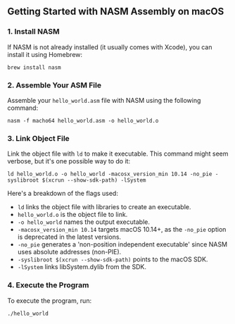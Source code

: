 ## Getting Started with NASM Assembly on macOS

### 1. Install NASM

If NASM is not already installed (it usually comes with Xcode), you can install it using Homebrew:

```shell
brew install nasm
```

### 2. Assemble Your ASM File

Assemble your `hello_world.asm` file with NASM using the following command:

```shell
nasm -f macho64 hello_world.asm -o hello_world.o
```

### 3. Link Object File

Link the object file with `ld` to make it executable. This command might seem verbose, but it's one possible way to do it:

```shell
ld hello_world.o -o hello_world -macosx_version_min 10.14 -no_pie -syslibroot $(xcrun --show-sdk-path) -lSystem
```

Here's a breakdown of the flags used:

- `ld` links the object file with libraries to create an executable.
- `hello_world.o` is the object file to link.
- `-o hello_world` names the output executable.
- `-macosx_version_min 10.14` targets macOS 10.14+, as the `-no_pie` option is deprecated in the latest versions.
- `-no_pie` generates a 'non-position independent executable' since NASM uses absolute addresses (non-PIE).
- `-syslibroot $(xcrun --show-sdk-path)` points to the macOS SDK.
- `-lSystem` links libSystem.dylib from the SDK.

### 4. Execute the Program

To execute the program, run:

```shell
./hello_world
```
